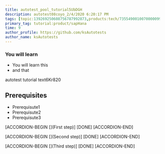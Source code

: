 ```yaml
---
title: autotest_pool_tutorial5UbDGH
description: autotest08coyo_2/4/2020 6:20:17 PM
tags: [topic:139269250608756787992873,products:tech/73554900100700000996,tutorial:experience/advanced]
primary_tag: tutorial:product/sapHana
time: 9
author_profile: https://github.com/ksAutotests
author_name: ksAutotests
---
```

### You will learn
- You will learn this
- and that

autotest tutorial text6Kr820

## Prerequisites
- Prerequisute1
- Prerequisute2
- Prerequisute3

[ACCORDION-BEGIN [](First step)]
[DONE]
[ACCORDION-END]

[ACCORDION-BEGIN [](Second step)]
[DONE]
[ACCORDION-END]

[ACCORDION-BEGIN [](Third step)]
[DONE]
[ACCORDION-END]

